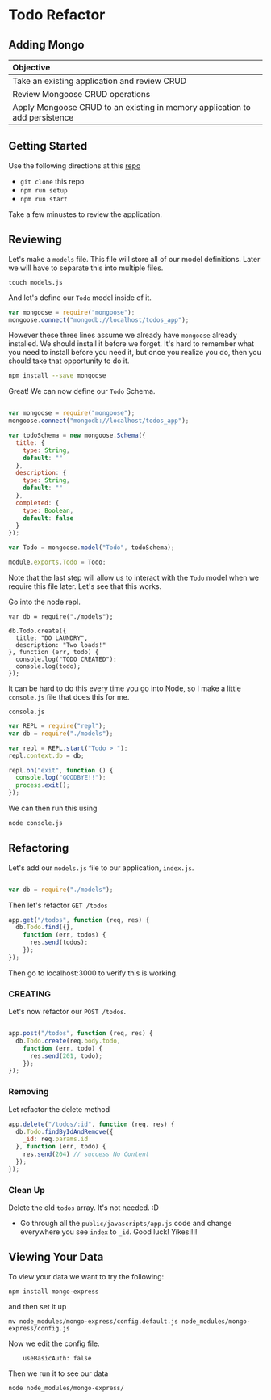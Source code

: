 # Todo Refactor
## Adding Mongo

| Objective |
| :----- |
| Take an existing application and review CRUD |
| Review Mongoose CRUD operations |
| Apply Mongoose CRUD to an existing in memory application to add persistence |

## Getting Started

Use the following directions at this [repo](https://github.com/sf-wdi-18/mongo_todo_refactor)

* `git clone` this repo
* `npm run setup`
* `npm run start`

Take a few minustes to review the application.

## Reviewing

Let's make a `models` file. This file will store all of our model definitions. Later we will have to separate this into multiple files.

```
touch models.js
```

And let's define our `Todo` model inside of it.


```javascript
var mongoose = require("mongoose");
mongoose.connect("mongodb://localhost/todos_app");

```

However these three lines assume we already have `mongoose` already installed. We should install it before we forget. It's hard to remember what you need to install before you need it, but once you realize you do, then you should take that opportunity to do it.

```bash
npm install --save mongoose
```


Great! We can now define our `Todo` Schema.


```javascript

var mongoose = require("mongoose");
mongoose.connect("mongodb://localhost/todos_app");

var todoSchema = new mongoose.Schema({
  title: {
    type: String,
    default: ""
  },
  description: {
    type: String,
    default: ""
  },
  completed: {
    type: Boolean,
    default: false
  }
});

var Todo = mongoose.model("Todo", todoSchema);

module.exports.Todo = Todo;
```

Note that the last step will allow us to interact with the `Todo` model when we require this file later. Let's see that this works.

Go into the node repl.


```
var db = require("./models");

db.Todo.create({
  title: "DO LAUNDRY",
  description: "Two loads!"
}, function (err, todo) {
  console.log("TODO CREATED");
  console.log(todo);
});
```

It can be hard to do this every time you go into Node, so I make a little `console.js` file that does this for me.

`console.js`

```javascript
var REPL = require("repl");
var db = require("./models");

var repl = REPL.start("Todo > ");
repl.context.db = db;

repl.on("exit", function () {
  console.log("GOODBYE!!");
  process.exit();
});
```

We can then run this using 

```bash
node console.js
```

## Refactoring

Let's add our `models.js` file to our application, `index.js`.


```javascript

var db = require("./models");

```

Then let's refactor `GET /todos`

```javascript
app.get("/todos", function (req, res) {
  db.Todo.find({},
    function (err, todos) {
      res.send(todos);
    });
});
```

Then go to localhost:3000 to verify this is working.

### CREATING

Let's now refactor our `POST /todos`.

```javascript

app.post("/todos", function (req, res) {
  db.Todo.create(req.body.todo, 
    function (err, todo) {
      res.send(201, todo);
    });
});

```

### Removing

Let refactor the delete method


```javascript
app.delete("/todos/:id", function (req, res) {
  db.Todo.findByIdAndRemove({
    _id: req.params.id
  }, function (err, todo) {
    res.send(204) // success No Content
  });
});
```

### Clean Up

Delete the old `todos` array. It's not needed. :D

* Go through all the `public/javascripts/app.js` code and change everywhere you see `index` to `_id`. Good luck! Yikes!!!!

























## Viewing Your Data

To view your data we want to try the following:

```
npm install mongo-express
```

and then set it up


```
mv node_modules/mongo-express/config.default.js node_modules/mongo-express/config.js
```

Now we edit the config file.


```
	useBasicAuth: false	

```


Then we run it to see our data


```
node node_modules/mongo-express/
```

